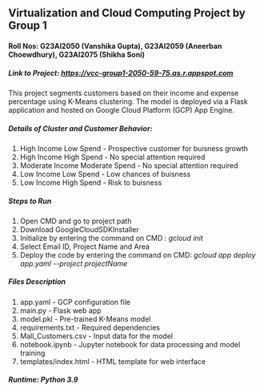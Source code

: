 ## Virtualization and Cloud Computing Project by Group 1
#### Roll Nos: G23AI2050 (Vanshika Gupta), G23AI2059 (Aneerban Choewdhury), G23AI2075 (Shikha Soni)

##### Link to Project: https://vcc-group1-2050-59-75.as.r.appspot.com

This project segments customers based on their income and expense percentage using K-Means clustering. The model is deployed via a Flask application and hosted on Google Cloud Platform (GCP) App Engine.

##### Details of Cluster and Customer Behavior:
1. High Income Low Spend - Prospective customer for buisness growth
2. High Income High Spend - No special attention required
3. Moderate Income Moderate Spend - No special attention required
4. Low Income Low Spend - Low chances of buisness
5. Low Income High Spend - Risk to buisness

##### Steps to Run
1. Open CMD and go to project path
2. Download GoogleCloudSDKInstaller
3. Initialize by entering the command on CMD : *gcloud init*
4. Select Email ID, Project Name and Area
5. Deploy the code by entering the command on CMD: *gcloud app deploy app.yaml --project projectName*
   
##### Files Description
1. app.yaml - GCP configuration file
2. main.py - Flask web app
3. model.pkl - Pre-trained K-Means model
4. requirements.txt - Required dependencies
5. Mall_Customers.csv - Input data for the model
6. notebook.ipynb - Jupyter notebook for data processing and model training
7. templates/index.html - HTML template for web interface

##### Runtime: Python 3.9



